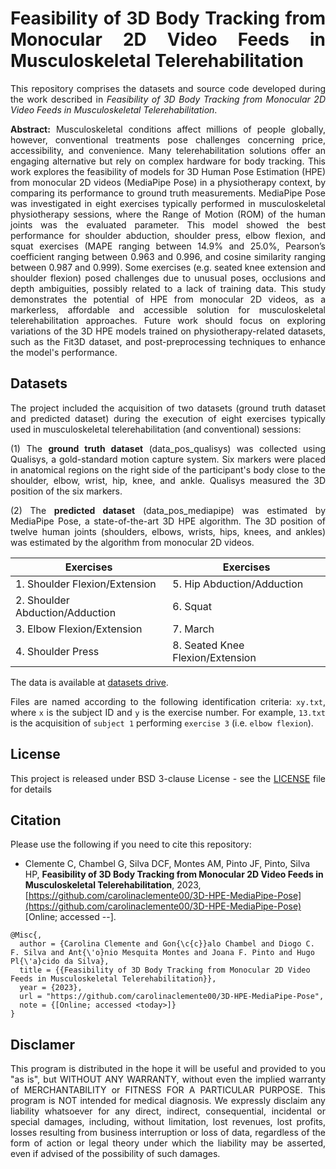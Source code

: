 <div align="justify"> 

# Feasibility of 3D Body Tracking from Monocular 2D Video Feeds in Musculoskeletal Telerehabilitation

This repository comprises the datasets and source code developed during the work described in *Feasibility of 3D Body Tracking from Monocular 2D Video Feeds in Musculoskeletal Telerehabilitation*.

**Abstract:** Musculoskeletal conditions affect millions of people globally, however, conventional treatments pose challenges concerning price, accessibility, and convenience. Many telerehabilitation solutions offer an engaging alternative but rely on complex hardware for body tracking. This work explores the feasibility of models for 3D Human Pose Estimation (HPE) from monocular 2D videos (MediaPipe Pose) in a physiotherapy context, by comparing its performance to ground truth measurements. MediaPipe Pose was investigated in eight exercises typically performed in musculoskeletal physiotherapy sessions, where the Range of Motion (ROM) of the human joints was the evaluated parameter. This model showed the best performance for shoulder abduction, shoulder press, elbow flexion, and squat exercises (MAPE ranging between 14.9% and 25.0%, Pearson’s coefficient ranging between 0.963 and 0.996, and cosine similarity ranging between 0.987 and 0.999). Some exercises (e.g. seated knee extension and shoulder flexion) posed challenges due to unusual poses, occlusions and depth ambiguities, possibly related to a lack of training data.  This study demonstrates the potential of HPE from monocular 2D videos, as a markerless, affordable and accessible solution for musculoskeletal telerehabilitation approaches. Future work should focus on exploring variations of the 3D HPE models trained on physiotherapy-related datasets, such as the Fit3D dataset, and post-preprocessing techniques to enhance the model's performance.


## Datasets

The project included the acquisition of two datasets (ground truth dataset and predicted dataset) during the execution of eight exercises typically used in musculoskeletal telerehabilitation (and conventional) sessions:

(1) The **ground truth dataset** (data_pos_qualisys) was collected using Qualisys, a gold-standard motion capture system. Six markers were placed in anatomical regions on the right side of the participant's body close to the shoulder, elbow, wrist, hip, knee, and ankle. Qualisys measured the 3D position of the six markers.

(2) The **predicted dataset** (data_pos_mediapipe) was estimated by MediaPipe Pose, a state-of-the-art 3D HPE algorithm. The 3D position of twelve human joints (shoulders, elbows, wrists, hips, knees, and ankles) was estimated by the algorithm from monocular 2D videos.

| Exercises | Exercises |
| --- | --- |
| 1. Shoulder Flexion/Extension  | 5. Hip Abduction/Adduction |
| 2. Shoulder Abduction/Adduction | 6. Squat  |
| 3. Elbow Flexion/Extension  | 7. March |
| 4. Shoulder Press | 8. Seated Knee Flexion/Extension |

The data is available at [datasets drive](https://ulisboa-my.sharepoint.com/:f:/g/personal/ist192800_tecnico_ulisboa_pt/ErvBBiLzAKNNra0SGisPDFQBOHurjrFOq8FQXKAOcaGZzw?e=Vi7HCn).

Files are named according to the following identification criteria: `xy.txt`, where `x` is the subject ID and `y` is the exercise number. For example, `13.txt` is the acquisition of `subject 1` performing `exercise 3` (i.e. `elbow flexion`).


## License

This project is released under BSD 3-clause License - see the [LICENSE](LICENSE) file for details

</div>

## Citation
Please use the following if you need to cite this repository:
* Clemente C, Chambel G, Silva DCF, Montes AM, Pinto JF,  Pinto, Silva HP, **Feasibility of 3D Body Tracking from Monocular 2D Video Feeds in Musculoskeletal Telerehabilitation**, 2023, [https://github.com/carolinaclemente00/3D-HPE-MediaPipe-Pose](https://github.com/carolinaclemente00/3D-HPE-MediaPipe-Pose) [Online; accessed <year>-<month>-<day>].
```
@Misc{,
  author = {Carolina Clemente and Gon{\c{c}}alo Chambel and Diogo C. F. Silva and Ant{\'o}nio Mesquita Montes and Joana F. Pinto and Hugo Pl{\'a}cido da Silva},
  title = {{Feasibility of 3D Body Tracking from Monocular 2D Video Feeds in Musculoskeletal Telerehabilitation}},
  year = {2023},
  url = "https://github.com/carolinaclemente00/3D-HPE-MediaPipe-Pose",
  note = {[Online; accessed <today>]}
}
```

<div align="justify"> 
  
## Disclamer
This program is distributed in the hope it will be useful and provided to you "as is", but WITHOUT ANY WARRANTY, without even the implied warranty of MERCHANTABILITY or FITNESS FOR A PARTICULAR PURPOSE. This program is NOT intended for medical diagnosis. We expressly disclaim any liability whatsoever for any direct, indirect, consequential, incidental or special damages, including, without limitation, lost revenues, lost profits, losses resulting from business interruption or loss of data, regardless of the form of action or legal theory under which the liability may be asserted, even if advised of the possibility of such damages.


</div>
